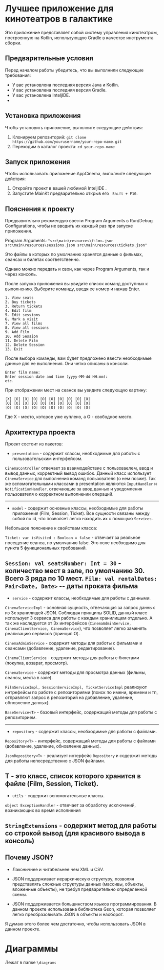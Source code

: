 # Лучшее приложение для кинотеатров в галактике

Это приложение представляет собой систему управления кинотеатром, построенную на Kotlin, использующую Gradle в качестве
инструмента сборки.

## Предварительные условия

Перед началом работы убедитесь, что вы выполнили следующие требования:

* У вас установлена последняя версия Java и Kotlin.
* У вас установлена последняя версия Gradle.
* У вас установлена InteljIDE.
*

## Установка приложения

Чтобы установить приложение, выполните следующие действия:

1. Клонируем репозиторий: `git clone https://github.com/yourusername/your-repo-name.git`
2. Переходим в каталог проекта: `cd your-repo-name`

## Запуск приложения

Чтобы использовать приложение AppCinema, выполните следующие действия:

1. Откройте проект в вашей любимой InteljIDE .
2. Запустите MainKt предварительно открыв его ` Shift + F10`.

## Пояснения к проекту

Предвавительно рекомендую ввести Program Arguments в Run/Debug Configurations, чтобы не
вводить их каждый раз при запуске приложения.

Program Arguments: `"src\main\resources\films.json src\main\resources\sessions.json src\main\resources\tickets.json"`

Это файлы в которых по умолчанию хранятся данные о фильмах, сеансах и билетах соответственно.

Однако можно передать и свои, как через Program Arguments, так и через консоль.

После запуска приложения
вы увидите список команд доступных к выполнению.
Выберите команду, введя ее номер и нажав Enter.

```
1. View seats
2. Buy tickets
3. Return tickets
4. Edit film
5. Edit sessions
6. Mark a visit
7. View all films
8. View all sessions
9. Add Film
10. Add Session
11. Delete Film
12. Delete Session
13. Exit
```

После выбора команды, вам будет предложено ввести необходимые данные для ее выполнения. Они четко описаны в консоли.

```
Enter film name:
Enter session date and time (yyyy-MM-dd HH:mm): 
etc.
```

При отображении мест на сеансе вы увидите следующую картину:
```
[X] [O] [O] [O] [O] [O] [O] [O] [O] [O]
[O] [O] [O] [O] [O] [O] [O] [O] [O] [O]
[O] [O] [O] [O] [O] [O] [O] [O] [O] [O]
```

Где X - место, которое уже куплено, а O - свободное место.

## Архитектура проекта

Проект состоит из пакетов:

* `presentation` - содержит классы, необходимые для работы с пользовательским интерфейсом.

`CinemaController` отвечает за взаимодействие с пользоваелем, ввод и вывод данных, корректный вывод ошибок.
Данный класс использует `CinemaService` для выполнения команд пользователя (о нем позже).
Так же вспомогательными классами в presentation являются `InputHandler` и `NotificationHandler`, отвечающие за ввод
данных и
уведомления пользователя о корректном выполнении операций.

----

* `model` - содержит основные классы, необходимые для работы приложения (Film, Session, Ticket).
  Все сущности связаны между собой по id, что позволяет легко находить их с помощью `Services`.

Небольшое пояснение к свойствам класса:

`Ticket:
var isVisited : Boolean = false` - отвечает за реальное посещение сеанса, по умолчанию false. Это поле необходимо для
пункта 5 функциональных требований.

`Session:
val seatsNumber: Int = 30` - количество мест в зале, по умолчанию 30. Всего 3 ряда по 10 мест.
`Film:
val rentalDates: Pair<Date, Date>` -- даты проката фильма
---- 

* `service` - содержит классы, необходимые для работы с данными.

`CinemaServiceImpl` - основная сущность, отвечающая за запрос данных из 3х хранилищей JSON.
Соблюдая принципы SOLID, данный класс использует 3 сервиса для работы с каждым хранилищем отдельно.
А так же наследуется от 3х интерфейсов (`CinemaAdminService, CinemaClientService, CinemaService`), что позволяет легко
заменять реализацию сервисов (принцип O).

`CinemaAdminService` - содержит методы для работы с фильмами и сеансами (добавление, удаление, редактирование).

`CinemaClientService` - содержит методы для работы с билетами (покупка, возврат, просмотр).

`CinemaService` - содержит методы для просмотра данных (фильмы, сеансы, места в зале).

`FilmServiceImpl, SessionServiceImpl, TicketServiceImpl`  реализуют интрефейсы по работе с репозиториями (поиск по
имени, времени и тп, отправляют запрос в репозиторий на добавление, удаление, обновление данных).

`BaseService<T>` - базовый интерфейс, содержащий методы для работы с репозиторием.


----

* `repository` - содержит классы, необходимые для работы с файлами.

`Repository<T>` - интерфейс, содержащий методы для работы с файлами (добавление, удаление, обновление данных).

`JsonRepository<T>` - реализует интерфейс `Repository` и содержит методы для работы непосредственно с JSON файлами.

T - это класс, список которого хранится в файле (Film, Session, Ticket).
----

* `utils` - содержит вспомогательные классы.

`object ExceptionHandler` - отвечает за обработку исключений, возникающих во время исполнения

`StringExtensions` - содержит метод для работы со строкой вывод (для красивого вывода в консоль)
----

## Почему JSON?

+ Лаконичнее и читабельнее чем XML и CSV.

+ JSON поддерживает иерархическую структуру, позволяя представлять сложные структуры данных (массивы, объекты, вложенные объекты), не требуя предварительно определенной схемы.

+ JSON поддерживается большинством языков программирования. В данном проекте использована библиотека Gson, которая позволяет легко преобразовывать JSON в объекты и наоборот.

Я думаю этого более чем достаточно, чтобы использовать JSON в данном проекте.

# Диаграммы

Лежат в папке `\diagrams`

